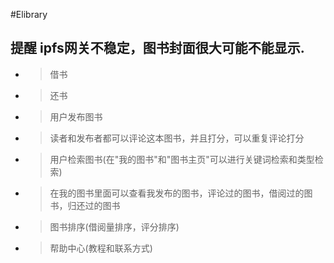 #Elibrary
## 提醒 ipfs网关不稳定，图书封面很大可能不能显示.
* >借书
* >还书
* >用户发布图书
* >读者和发布者都可以评论这本图书，并且打分，可以重复评论打分
* >用户检索图书(在"我的图书"和"图书主页"可以进行关键词检索和类型检索)
* >在我的图书里面可以查看我发布的图书，评论过的图书，借阅过的图书，归还过的图书
* >图书排序(借阅量排序，评分排序)
* >帮助中心(教程和联系方式)

